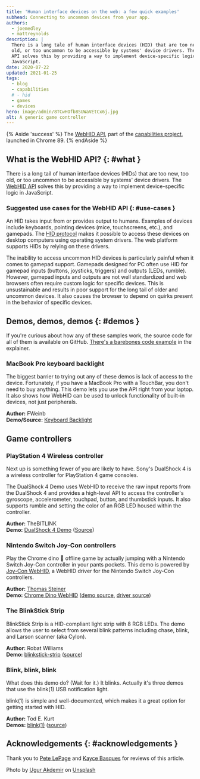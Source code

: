 ```yaml
---
title: 'Human interface devices on the web: a few quick examples'
subhead: Connecting to uncommon devices from your app.
authors:
  - joemedley
  - mattreynolds
description: |
  There is a long tale of human interface devices (HID) that are too new, too
  old, or too uncommon to be accessible by systems' device drivers. The WebHID
  API solves this by providing a way to implement device-specific logic in
  JavaScript.
date: 2020-07-22
updated: 2021-01-25
tags:
  - blog
  - capabilities
  # - hid
  - games
  - devices
hero: image/admin/8TCwHOfb8SUWaVEtCx6j.jpg
alt: A generic game controller
---
```


{% Aside 'success' %}
The [WebHID API](/hid), part of the [capabilities project](/fugu-status/),
launched in Chrome&nbsp;89.
{% endAside %}

## What is the WebHID API? {: #what }

There is a long tail of human interface devices (HIDs) that are too new, too
old, or too uncommon to be accessible by systems' device drivers. The [WebHID
API](/hid) solves this by providing a way to implement device-specific logic in
JavaScript.

### Suggested use cases for the WebHID API {: #use-cases }

An HID takes input from or provides output to humans. Examples of devices
include keyboards, pointing devices (mice, touchscreens, etc.), and gamepads.
The [HID protocol](https://www.usb.org/hid) makes it possible to access these
devices on desktop computers using operating system drivers. The web platform
supports HIDs by relying on these drivers.

The inability to access uncommon HID devices is particularly painful when it
comes to gamepad support. Gamepads designed for PC often use HID for gamepad
inputs (buttons, joysticks, triggers) and outputs (LEDs, rumble). However,
gamepad inputs and outputs are not well standardized and web browsers often
require custom logic for specific devices. This is unsustainable and results in
poor support for the long tail of older and uncommon devices. It also causes the
browser to depend on quirks present in the behavior of specific devices.

## Demos, demos, demos {: #demos }

If you're curious about how any of these samples work, the source code for all
of them is available on GitHub. [There's a barebones code example][example] in
the explainer.

### MacBook Pro keyboard backlight

The biggest barrier to trying out any of these demos is lack of access to the
device. Fortunately, if you have a MacBook Pro with a TouchBar, you don't need
to buy anything. This demo lets you use the API right from your laptop. It also
shows how WebHID can be used to unlock functionality of built-in devices, not
just peripherals.

**Author:** FWeinb<br/>
**Demo/Source:** [Keyboard Backlight](https://codesandbox.io/s/webhid-demo-keyboard-backlight-qlq95)

## Game controllers

### PlayStation&nbsp;4 Wireless controller

Next up is something fewer of you are likely to have. Sony's DualShock&nbsp;4 is a
wireless controller for PlayStation&nbsp;4 game consoles.

The DualShock&nbsp;4 Demo uses WebHID to receive the raw input reports from the
DualShock&nbsp;4 and provides a high-level API to access the controller's gyroscope,
accelerometer, touchpad, button, and thumbstick inputs. It also supports rumble
and setting the color of an RGB LED housed within the controller.

**Author:** TheBITLINK<br/>
**Demo:** [DualShock&nbsp;4 Demo](https://thebitlink.github.io/WebHID-DS4/) ([Source](https://github.com/TheBITLINK/WebHID-DS4))

### Nintendo Switch Joy-Con controllers

Play the Chrome dino 🦖 offline game by actually jumping with a Nintendo Switch Joy-Con
controller in your pants pockets. This demo is powered by
[Joy-Con WebHID](https://github.com/tomayac/joy-con-webhid), a WebHID driver for the
Nintendo Switch Joy-Con controllers.

**Author:** [Thomas Steiner](/authors/thomassteiner/)<br/>
**Demo:** [Chrome Dino WebHID](https://tomayac.github.io/chrome-dino-webhid/)
([demo source](https://github.com/tomayac/chrome-dino-webhid),
[driver source](https://github.com/tomayac/joy-con-webhid))

### The BlinkStick Strip

BlinkStick Strip is a HID-compliant light strip with 8&nbsp;RGB LEDs. The demo allows
the user to select from several blink patterns including chase, blink, and
Larson scanner (aka Cylon).

**Author:** Robat Williams<br/>
**Demo:** [blinkstick-strip](https://robatwilliams.github.io/webhid-demos/blinkstick-strip/) ([source](https://github.com/robatwilliams/webhid-demos))

### Blink, blink, blink

What does this demo do? (Wait for it.) It blinks. Actually it's three demos that
use the blink(1) USB notification light.

blink(1) is simple and well-documented, which makes it a great option for
getting started with HID.

**Author:** Tod E. Kurt<br/>
**Demos:** [blink(1)](https://blink1.thingm.com/) ([source](https://github.com/todbot/blink1-webhid))

## Acknowledgements {: #acknowledgements }

Thank you to [Pete LePage](/authors/petelepage/) and [Kayce
Basques](https://github.com/kaycebasques) for reviews of this article.

<span>Photo by <a
href="https://unsplash.com/@ugur?utm_source=unsplash&amp;utm_medium=referral&amp;utm_content=creditCopyText">Ugur
Akdemir</a> on <a
href="https://unsplash.com/s/photos/game-controllers?utm_source=unsplash&amp;utm_medium=referral&amp;utm_content=creditCopyText">Unsplash</a></span>

[spec]: https://wicg.github.io/webhid/
[issues]: https://github.com/WICG/webhid/issues
[explainer]: https://github.com/WICG/webhid/blob/master/EXPLAINER.md
[wicg-discourse]: https://discourse.wicg.io/t/human-interface-device-hid-api/3070
[cr-bug]: https://bugs.chromium.org/p/chromium/issues/detail?id=890096
[cr-status]: https://chromestatus.com/feature/5172464636133376
[blink-component]: https://chromestatus.com/features#component%3A%20Blink%3EHID
[powerful-apis]: https://chromium.googlesource.com/chromium/src/+/lkgr/docs/security/permissions-for-powerful-web-platform-features.md
[example]: https://github.com/WICG/webhid/blob/master/EXPLAINER.md#example
